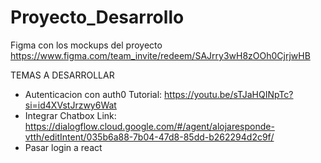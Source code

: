 # Proyecto_Desarrollo

Figma con los mockups del proyecto
https://www.figma.com/team_invite/redeem/SAJrry3wH8zOOh0CjrjwHB

TEMAS A DESARROLLAR

- Autenticacion con auth0
    Tutorial: https://youtu.be/sTJaHQINpTc?si=id4XVstJrzwy6Wat
- Integrar Chatbox
    Link: https://dialogflow.cloud.google.com/#/agent/alojaresponde-vtth/editIntent/035b6a88-7b04-47d8-85dd-b262294d2c9f/
- Pasar login a react
